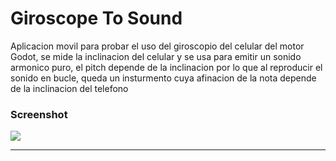 # Giroscope To Sound

Aplicacion movil para probar el uso del giroscopio del celular del motor Godot, se mide la inclinacion del celular y se usa para emitir un sonido armonico puro, el pitch depende de la inclinacion por lo que al reproducir el sonido en bucle, queda un insturmento cuya afinacion de la nota depende de la inclinacion del telefono






### Screenshot


![](https://pbs.twimg.com/media/G0Xn0P-WoAAh2Dv?format=jpg&name=small)


                
----
